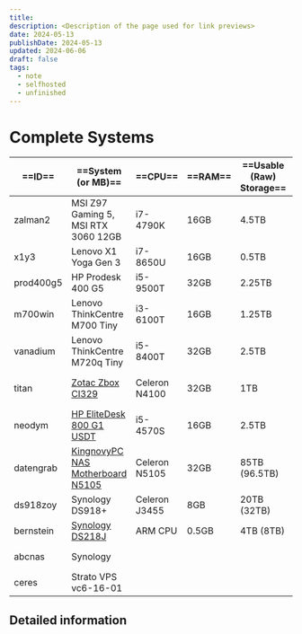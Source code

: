 ```yaml
---
title: 
description: <Description of the page used for link previews>
date: 2024-05-13
publishDate: 2024-05-13
updated: 2024-06-06
draft: false
tags:
  - note
  - selfhosted
  - unfinished
---
```

 
# Complete Systems

| ==ID==    | ==System (or MB)==                                                               | ==CPU==       | ==RAM== | ==Usable (Raw) Storage==       | ==Usage==       |
| --------- | -------------------------------------------------------------------------------- | ------------- | ------- | ------------------------------ | --------------- |
| zalman2   | MSI Z97 Gaming 5, MSI RTX 3060 12GB                                              | i7-4790K      | 16GB    | 4.5TB                          | gaming PC       |
| x1y3      | Lenovo X1 Yoga Gen 3                                                             | i7-8650U      | 16GB    | 0.5TB                          | Laptop          |
| prod400g5 | HP Prodesk 400 G5                                                                | i5-9500T      | 32GB    | 2.25TB                         | substitute PC   |
| m700win   | Lenovo ThinkCentre M700 Tiny                                                     | i3-6100T      | 16GB    | 1.25TB                         | PC at home      |
| vanadium  | Lenovo ThinkCentre M720q Tiny                                                    | i5-8400T      | 32GB    | 2.5TB                          | PVE (test)      |
| titan     | [Zotac Zbox CI329](https://www.amazon.de/gp/product/B07H569HM2/)                 | Celeron N4100 | 32GB    | 1TB                            | PVE (always-on) |
| neodym    | [HP EliteDesk 800 G1 USDT](https://www.amazon.de/gp/product/B07F1S9GXS/)         | i5-4570S      | 16GB    | 2.5TB                          | PVE (offsite)   |
| datengrab | [KingnovyPC NAS Motherboard N5105](https://www.amazon.de/gp/product/B0BYVMNMR9/) | Celeron N5105 | 32GB    | 85TB (96.5TB)                  | unraid          |
| ds918zoy  | Synology DS918+                                                                  | Celeron J3455 | 8GB     | 20TB (32TB)                    | NAS (private)   |
| bernstein | [Synology DS218J](https://www.amazon.de/gp/product/B076S8NSCD/)                  | ARM CPU       | 0.5GB   | 4TB (8TB)                      | NAS (backup)    |
| abcnas    | Synology                                                                         |               |         |                                | NAS (business)  |
| ceres     | Strato VPS vc6-16-01                                                             |               |         |                                |                 |


## Detailed information

